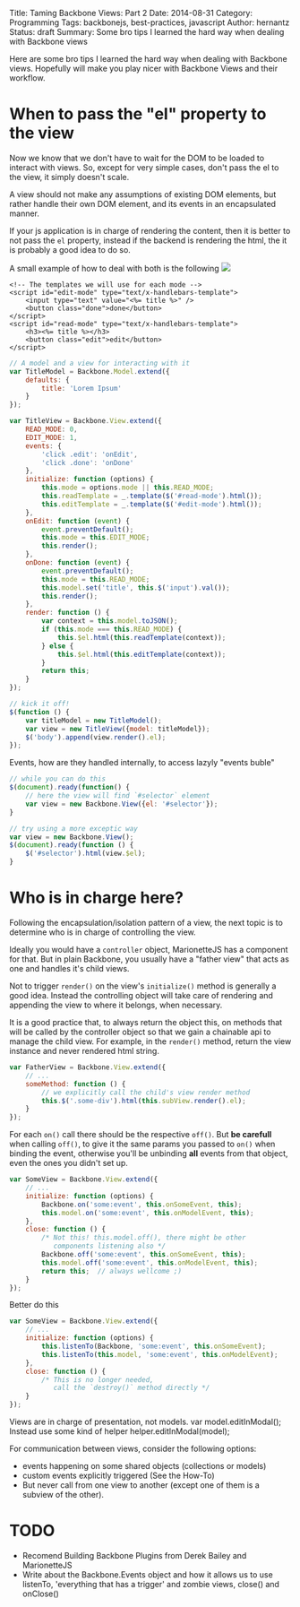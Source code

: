 Title: Taming Backbone Views: Part 2
Date: 2014-08-31
Category: Programming
Tags: backbonejs, best-practices, javascript
Author: hernantz
Status: draft
Summary: Some bro tips I learned the hard way when dealing with Backbone views

Here are some bro tips I learned the hard way when dealing with Backbone views. Hopefully
will make you play nicer with Backbone Views and their workflow.


# When to pass the "el" property to the view

Now we know that we don't have to wait for the DOM to be loaded to interact with views.
So, except for very simple cases, don't pass the el to the view, it simply doesn't scale.

A view should not make any assumptions of existing DOM elements, but rather handle their 
own DOM element, and its events in an encapsulated manner.

If your js application is in charge of rendering the content, then it is better to not pass the `el` 
property, instead if the backend is rendering the html, the it is probably a good idea to 
do so.

A small example of how to deal with both is the following
![](/static/images/backbone-view-events.gif)

```html5
<!-- The templates we will use for each mode -->
<script id="edit-mode" type="text/x-handlebars-template">
    <input type="text" value="<%= title %>" />
    <button class="done">done</button>
</script>
<script id="read-mode" type="text/x-handlebars-template">
    <h3><%= title %></h3>
    <button class="edit">edit</button>
</script>
```
```javascript
// A model and a view for interacting with it
var TitleModel = Backbone.Model.extend({
    defaults: {
        title: 'Lorem Ipsum'
    }
});

var TitleView = Backbone.View.extend({
    READ_MODE: 0,
    EDIT_MODE: 1,
    events: {
        'click .edit': 'onEdit',
        'click .done': 'onDone'
    },
    initialize: function (options) {
        this.mode = options.mode || this.READ_MODE;
        this.readTemplate = _.template($('#read-mode').html());
        this.editTemplate = _.template($('#edit-mode').html());
    },
    onEdit: function (event) {
        event.preventDefault();
        this.mode = this.EDIT_MODE; 
        this.render();
    },
    onDone: function (event) {
        event.preventDefault();
        this.mode = this.READ_MODE; 
        this.model.set('title', this.$('input').val());
        this.render();
    },
    render: function () {
        var context = this.model.toJSON();
        if (this.mode === this.READ_MODE) {
            this.$el.html(this.readTemplate(context));
        } else {
            this.$el.html(this.editTemplate(context));
        }
        return this;
    }
});
```
```javascript
// kick it off!
$(function () {
    var titleModel = new TitleModel();    
    var view = new TitleView({model: titleModel});
    $('body').append(view.render().el);
});
```

Events, how are they handled internally, to access lazyly "events buble"

```javascript
// while you can do this
$(document).ready(function() {
    // here the view will find `#selector` element
    var view = new Backbone.View({el: '#selector'});
}

// try using a more exceptic way
var view = new Backbone.View();
$(document).ready(function () {
    $('#selector').html(view.$el);
}
```

# Who is in charge here?
Following the encapsulation/isolation pattern of a view, the next topic is to determine who is in 
charge of controlling the view.

Ideally you would have a `controller` object, MarionetteJS has a component for that. But 
in plain Backbone, you usually have a "father view" that acts as one and handles it's child views.

Not to trigger `render()` on the view's `initialize()` method is generally a good idea. 
Instead the controlling object will take care of rendering and appending the view to 
where it belongs, when necessary.

It is a good practice that, to always return the object this, on methods that will be called by the 
controller object so that we gain a chainable api to manage the child view. For example, in the 
`render()` method, return the view instance and never rendered html string.

```javascript
var FatherView = Backbone.View.extend({
    // ...
    someMethod: function () {
        // we explicitly call the child's view render method
        this.$('.some-div').html(this.subView.render().el);
    }
});
```

For each `on()` call there should be the respective `off()`. But **be carefull** when calling `off()`,
to give it the same params you passed to `on()` when binding the event, otherwise you'll be unbinding
**all** events from that object, even the ones you didn't set up.
```javascript
var SomeView = Backbone.View.extend({
    // ...
    initialize: function (options) {
        Backbone.on('some:event', this.onSomeEvent, this);
        this.model.on('some:event', this.onModelEvent, this);
    },
    close: function () {
        /* Not this! this.model.off(), there might be other 
           components listening also */
        Backbone.off('some:event', this.onSomeEvent, this);
        this.model.off('some:event', this.onModelEvent, this);
        return this;  // always wellcome ;)
    }
});
```

Better do this
```javascript
var SomeView = Backbone.View.extend({
    // ...
    initialize: function (options) {
        this.listenTo(Backbone, 'some:event', this.onSomeEvent);
        this.listenTo(this.model, 'some:event', this.onModelEvent);
    },
    close: function () {
        /* This is no longer needed, 
           call the `destroy()` method directly */
    }
});
```

Views are in charge of presentation, not models.
var model.editInModal();
Instead use some kind of helper
helper.editInModal(model);

For communication between views, consider the following options:
* events happening on some shared objects (collections or models)
* custom events explicitly triggered (See the How-To)
* But never call from one view to another (except one of them is a subview of the other).


# TODO
* Recomend Building Backbone Plugins from Derek Bailey and MarionetteJS
* Write about the Backbone.Events object and how it allows us to use listenTo, 'everything that has a trigger'
  and zombie views, close() and onClose()

